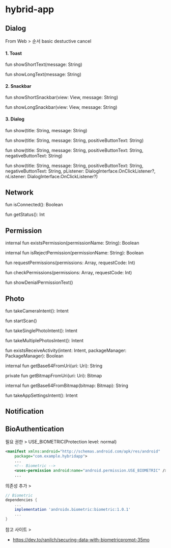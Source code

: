 # hybrid-app

## Dialog
From Web >
순서
basic
destuctive
cancel

#### 1. Toast

fun showShortText(message: String)

fun showLongText(message: String)

#### 2. Snackbar

fun showShortSnackbar(view: View, message: String)

fun showLongSnackbar(view: View, message: String)

#### 3. Dialog

fun show(title: String, message: String)

fun show(title: String, message: String, positiveButtonText: String)

fun show(title: String, message: String, positiveButtonText: String, negativeButtonText: String)

fun show(title: String, message: String, positiveButtonText: String, negativeButtonText: String,
    pListener: DialogInterface.OnClickListener?, nListener: DialogInterface.OnClickListener?)

## Network

fun isConnected(): Boolean

fun getStatus(): Int

## Permission

internal fun existsPermission(permissionName: String): Boolean

internal fun isRejectPermission(permissionName: String): Boolean

fun requestPermissions(permissions: Array<out String>, requestCode: Int)

fun checkPermissions(permissions: Array<String>, requestCode: Int)

fun showDenialPermissionText()

## Photo

fun takeCameraIntent(): Intent

fun startScan()

fun takeSinglePhotoIntent(): Intent

fun takeMultiplePhotosIntent(): Intent

fun existsReceiveActivity(intent: Intent, packageManager: PackageManager): Boolean

internal fun getBase64FromUri(uri: Uri): String

private fun getBitmapFromUri(uri: Uri): Bitmap

internal fun getBase64FromBitmap(bitmap: Bitmap): String

fun takeAppSettingsIntent(): Intent

## Notification


## BioAuthentication
필요 권한 > USE_BIOMETRIC(Protection level: normal)
```xml
<manifest xmlns:android="http://schemas.android.com/apk/res/android"
    package="com.example.hybridapp">
    ...
    <!-- Biometric -->
    <uses-permission android:name="android.permission.USE_BIOMETRIC" />
    ...
```

의존성 추가 >
```gradle
// Biometric
dependencies {
    ...
    implementation 'androidx.biometric:biometric:1.0.1'
    ...
}
```

참고 사이트 >
- https://dev.to/ranilch/securing-data-with-biometricprompt-35mo
